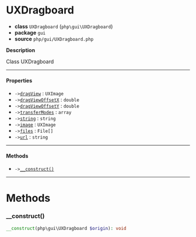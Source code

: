 # UXDragboard

- **class** `UXDragboard` (`php\gui\UXDragboard`)
- **package** `gui`
- **source** `php/gui/UXDragboard.php`

**Description**

Class UXDragboard

---

#### Properties

- `->`[`dragView`](#prop-dragview) : `UXImage`
- `->`[`dragViewOffsetX`](#prop-dragviewoffsetx) : `double`
- `->`[`dragViewOffsetY`](#prop-dragviewoffsety) : `double`
- `->`[`transferModes`](#prop-transfermodes) : `array`
- `->`[`string`](#prop-string) : `string`
- `->`[`image`](#prop-image) : `UXImage`
- `->`[`files`](#prop-files) : `File[]`
- `->`[`url`](#prop-url) : `string`

---

#### Methods

- `->`[`__construct()`](#method-__construct)

---
# Methods

<a name="method-__construct"></a>

### __construct()
```php
__construct(php\gui\UXDragboard $origin): void
```